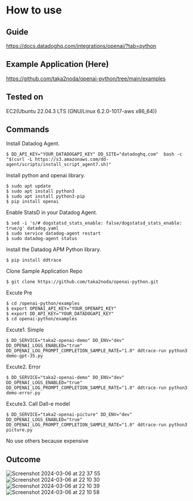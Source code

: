 # How to use

## Guide
https://docs.datadoghq.com/integrations/openai/?tab=python 

## Example Application (Here)
https://github.com/taka2noda/openai-python/tree/main/examples

## Tested on 
EC2(Ubuntu 22.04.3 LTS (GNU/Linux 6.2.0-1017-aws x86_64))

## Commands
Install Datadog Agent.

```
$ DD_API_KEY="YOUR_DATADOGAPI_KEY" DD_SITE="datadoghq.com"  bash -c "$(curl -L https://s3.amazonaws.com/dd-agent/scripts/install_script_agent7.sh)"
```

Install python and openai library.
```
$ sudo apt update
$ sudo apt install python3
$ sudo apt install python3-pip
$ pip install openai
```
Enable StatsD in your Datadog Agent.
```
$ sed -i 's/# dogstatsd_stats_enable: false/dogstatsd_stats_enable: true/g' datadog.yaml
$ sudo service datadog-agent restart
$ sudo datadog-agent status
```
Install the Datadog APM Python library.
```
$ pip install ddtrace
```
Clone Sample Application Repo
```
$ git clone https://github.com/taka2noda/openai-python.git
```
Excute Pre
```
$ cd /openai-python/examples
$ export OPENAI_API_KEY="YOUR_OPENAPI_KEY"
$ export DD_API_KEY="YOUR_DATADOGAPI_KEY"
$ cd openai-python/examples
```
Excute1. Simple
```
$ DD_SERVICE="taka2-openai-demo" DD_ENV="dev" DD_OPENAI_LOGS_ENABLED="true" DD_OPENAI_LOG_PROMPT_COMPLETION_SAMPLE_RATE="1.0" ddtrace-run python3 demo-gpt-35.py
```
Excute2. Error
```
$ DD_SERVICE="taka2-openai-demo" DD_ENV="dev" DD_OPENAI_LOGS_ENABLED="true" DD_OPENAI_LOG_PROMPT_COMPLETION_SAMPLE_RATE="1.0" ddtrace-run python3 demo-error.py
```
Excute3. Call Dall-e model
```
$ DD_SERVICE="taka2-openai-picture" DD_ENV="dev" DD_OPENAI_LOGS_ENABLED="true" DD_OPENAI_LOG_PROMPT_COMPLETION_SAMPLE_RATE="1.0" ddtrace-run python3 picture.py
```
No use others because expensive

## Outcome
![Screenshot 2024-03-06 at 22 37 55](https://github.com/taka2noda/openai-python/assets/93112551/dcdd4d18-2a3d-40a0-948e-98331f1ac601)
![Screenshot 2024-03-06 at 22 10 30](https://github.com/taka2noda/openai-python/assets/93112551/405b76b4-bd9c-48ea-aa43-82fe32bab3f3)
![Screenshot 2024-03-06 at 22 10 39](https://github.com/taka2noda/openai-python/assets/93112551/c4d74e20-19cc-4afe-b705-637aec775e41)
![Screenshot 2024-03-06 at 22 10 58](https://github.com/taka2noda/openai-python/assets/93112551/f1c654ef-c123-486f-93e4-855ab1f3e55e)




